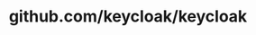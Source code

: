 ---
layout: post
title: github.com/keycloak/keycloak
categories: link
tags: [انگلیسی, برنامه‌نویسی]
---